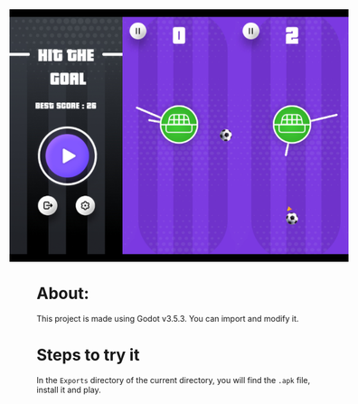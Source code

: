 <div style="display:flex; justify-content: center;">
    <img src="/Assets/htg1.jpg" width="200px">
<img src="/Assets/htg2.jpg" width="200px">
<img src="/Assets/htg3.jpg" width="200px">
</div>


<!-- ![Alt text](/Assets/htg1.jpg) -->
# About:

This project is made using Godot v3.5.3. You can import and modify it.

# Steps to try it

In the ```Exports``` directory of the current directory, you will find the ```.apk``` file, install it and play.
